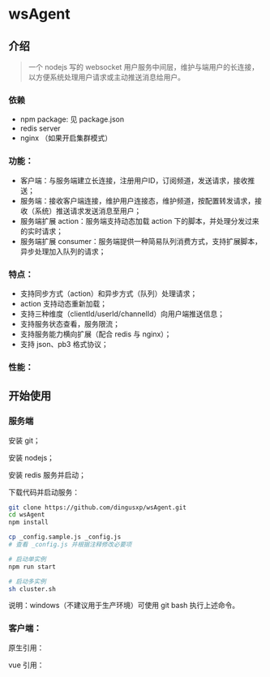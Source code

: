 # wsAgent
## 介绍
 > 一个 nodejs 写的 websocket 用户服务中间层，维护与端用户的长连接，以方便系统处理用户请求或主动推送消息给用户。

### 依赖
 - npm package: 见 package.json
 - redis server
 - nginx （如果开启集群模式）

### 功能：
 - 客户端：与服务端建立长连接，注册用户ID，订阅频道，发送请求，接收推送；
 - 服务端：接收客户端连接，维护用户连接态，维护频道，按配置转发请求，接收（系统）推送请求发送消息至用户；
 - 服务端扩展 action：服务端支持动态加载 action 下的脚本，并处理分发过来的实时请求；
 - 服务端扩展 consumer：服务端提供一种简易队列消费方式，支持扩展脚本，异步处理加入队列的请求；

### 特点：
 - 支持同步方式（action）和异步方式（队列）处理请求；
 - action 支持动态重新加载；
 - 支持三种维度（clientId/userId/channelId）向用户端推送信息；
 - 支持服务状态查看，服务限流；
 - 支持服务能力横向扩展（配合 redis 与 nginx）；
 - 支持 json、pb3 格式协议；

### 性能：


## 开始使用
### 服务端
安装 git；

安装 nodejs；

安装 redis 服务并启动；

下载代码并启动服务：
```sh
git clone https://github.com/dingusxp/wsAgent.git
cd wsAgent
npm install

cp _config.sample.js _config.js
# 查看 _config.js 并根据注释修改必要项

# 启动单实例
npm run start

# 启动多实例
sh cluster.sh
```
说明：windows（不建议用于生产环境）可使用 git bash 执行上述命令。

### 客户端：
原生引用：



vue 引用：

